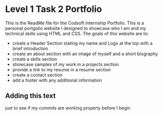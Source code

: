 # Level 1 Task 2 Portfolio

This is the ReadMe file for the Codsoft Internship Portfolio.
This is a personal portgolio website I designed to showcase who I am and my technical skills using HTML and CSS.
The goals of this website are to:
- create a Header Section stating my name and Logo at the top with a brief introduction
- create an about section with an image of myself and a short biography
- create a skills section
- showcase samples of my work in a projects section
- provide a link to my resume in a resume section
- create a contact section
- add a footer with any additional information
 
 ## Adding this text
 just to see if my commits are working properly before I begin